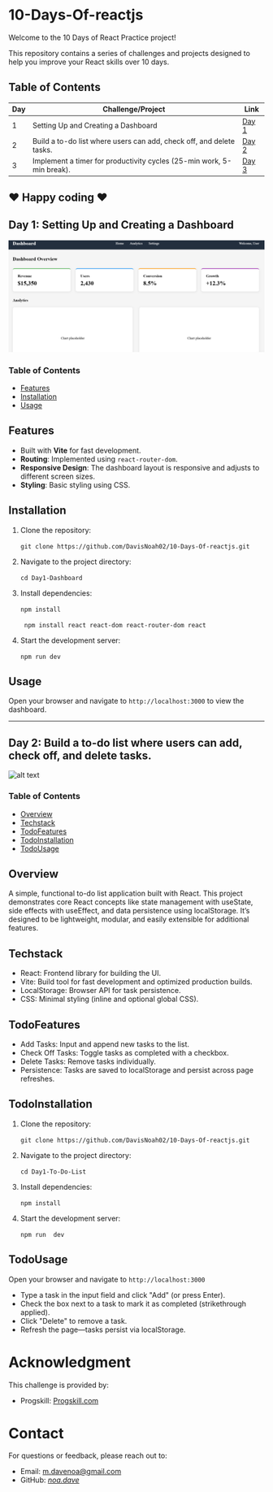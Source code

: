 # 10-Days-Of-reactjs
Welcome to the 10 Days of React Practice project! 

This repository contains a series of challenges and projects designed to help you improve your React skills over 10 days.


## Table of Contents

| Day | Challenge/Project | Link |
| --- | ----------------- | ---- |
| 1   | Setting Up and Creating a Dashboard | [Day 1](#day-1-setting-up-and-creating-a-dashboard) |
| 2   | Build a to-do list where users can add, check off, and delete tasks. | [Day 2](#day-2-tbd) |
| 3   | Implement a timer for productivity cycles (25-min work, 5-min break). | [Day 3](#day-3-tbd) |


❤️ Happy coding ❤️
-------------------------------------

## Day 1: Setting Up and Creating a Dashboard
![alt text](image-1.png)
### Table of Contents
- [Features](#features)
- [Installation](#installation)
- [Usage](#usage)


## Features
- Built with **Vite** for fast development.
- **Routing**: Implemented using `react-router-dom`.
- **Responsive Design**: The dashboard layout is responsive and adjusts to different screen sizes.
- **Styling**: Basic styling using CSS.

## Installation
1. Clone the repository:

   ````git clone https://github.com/DavisNoah02/10-Days-Of-reactjs.git````

2. Navigate to the project directory:

    ```cd Day1-Dashboard ```

3. Install dependencies:

    ```npm install```

   `` npm install react react-dom react-router-dom react``

4. Start the development server:

    ```npm run dev```

##  Usage
Open your browser and navigate to ``http://localhost:3000`` to view the dashboard.

--------------------------------------------------------------------------

## Day 2: Build a to-do list where users can add, check off, and delete tasks.
![alt text](image.png)

### Table of Contents
- [Overview](#overview)
- [Techstack](#techstack)
- [TodoFeatures](#todofeatures)
- [TodoInstallation](#todoinstallation)
- [TodoUsage](#todoUsage)


## Overview
A simple, functional to-do list application built with React. This project demonstrates core React concepts like state management with useState, side effects with useEffect, and data persistence using localStorage. It’s designed to be lightweight, modular, and easily extensible for additional features.

## Techstack 
- React: Frontend library for building the UI.
- Vite: Build tool for fast development and optimized production builds.
- LocalStorage: Browser API for task persistence.
- CSS: Minimal styling (inline and optional global CSS).

## TodoFeatures
-  Add Tasks: Input and append new tasks to the list.
- Check Off Tasks: Toggle tasks as completed with a checkbox.
- Delete Tasks: Remove tasks individually.
- Persistence: Tasks are saved to localStorage and persist across page  refreshes.

## TodoInstallation
1. Clone the repository:

   ````git clone https://github.com/DavisNoah02/10-Days-Of-reactjs.git````

2. Navigate to the project directory:

    ```cd Day1-To-Do-List```

3. Install dependencies:

    ```npm install```

4. Start the development server:

    ```npm run  dev```

## TodoUsage
Open your browser and navigate to ``http://localhost:3000`` 

- Type a task in the input field and click "Add" (or press Enter).
- Check the box next to a task to mark it as completed (strikethrough applied).
- Click "Delete" to remove a task.
- Refresh the page—tasks persist via localStorage.







# Acknowledgment
This challenge is provided by:
- Progskill: [Progskill.com](https://progskill.com)

# Contact
For questions or feedback, please reach out to:
- Email: m.davenoa@gmail.com
- GitHub: [_noa.dave_](https://github.com/DavisNoah02)
